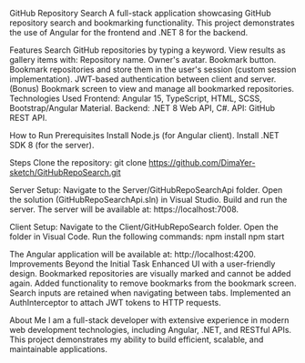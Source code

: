 GitHub Repository Search
A full-stack application showcasing GitHub repository search and bookmarking functionality. This project demonstrates the use of Angular for the frontend and .NET 8 for the backend.

Features
Search GitHub repositories by typing a keyword.
View results as gallery items with:
Repository name.
Owner's avatar.
Bookmark button.
Bookmark repositories and store them in the user's session (custom session implementation).
JWT-based authentication between client and server.
(Bonus) Bookmark screen to view and manage all bookmarked repositories.
Technologies Used
Frontend: Angular 15, TypeScript, HTML, SCSS, Bootstrap/Angular Material.
Backend: .NET 8 Web API, C#.
API: GitHub REST API.

How to Run
Prerequisites
Install Node.js (for Angular client).
Install .NET SDK 8 (for the server).

Steps
Clone the repository:
git clone https://github.com/DimaYer-sketch/GitHubRepoSearch.git

Server Setup:
Navigate to the Server/GitHubRepoSearchApi folder.
Open the solution (GitHubRepoSearchApi.sln) in Visual Studio.
Build and run the server.
The server will be available at: https://localhost:7008.

Client Setup:
Navigate to the Client/GitHubRepoSearch folder.
Open the folder in Visual Code.
Run the following commands:
npm install
npm start

The Angular application will be available at: http://localhost:4200.
Improvements Beyond the Initial Task
Enhanced UI with a user-friendly design.
Bookmarked repositories are visually marked and cannot be added again.
Added functionality to remove bookmarks from the bookmark screen.
Search inputs are retained when navigating between tabs.
Implemented an AuthInterceptor to attach JWT tokens to HTTP requests.

About Me
I am a full-stack developer with extensive experience in modern web development technologies, including Angular, .NET, and RESTful APIs. 
This project demonstrates my ability to build efficient, scalable, and maintainable applications.
